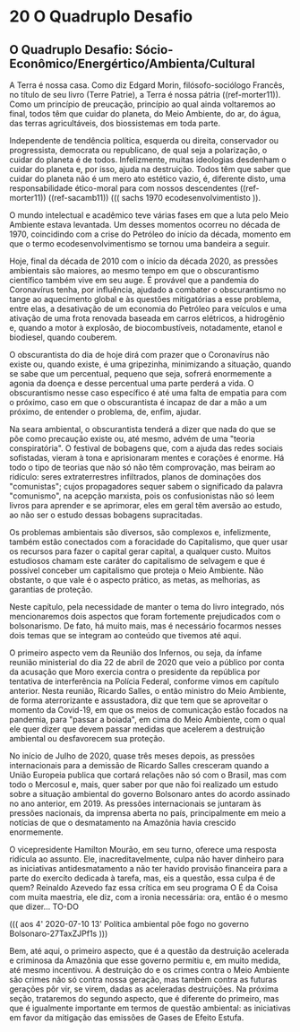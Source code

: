 # 20 O Quadruplo Desafio



## O Quadruplo Desafio: Sócio-Econômico/Energértico/Ambienta/Cultural



A Terra é nossa casa. Como diz Edgard Morin, filósofo-sociólogo Francês, no título de seu livro (Terre Patrie), a Terra é nossa pátria ((ref-morter11)). Como um princípio de preucação, princípio ao qual ainda voltaremos ao final, todos têm que cuidar do planeta, do Meio Ambiente, do ar, do água, das terras agricultáveis, dos biossistemas em toda parte.



Independente de tendência política, esquerda ou direita, conservador ou progressista, democrata ou republicano, de qual seja a polarização, o cuidar do planeta é de todos. Infelizmente, muitas ideologias desdenham o cuidar do planeta e, por isso, ajuda na destruição. Todos têm que saber que cuidar do planeta não é um mero ato estético vazio, é, diferente disto, uma responsabilidade ético-moral para com nossos descendentes ((ref-morter11)) ((ref-sacamb11)) ((( sachs 1970 ecodesenvolvimentisto )).



O mundo intelectual e acadêmico teve várias fases em que a luta pelo Meio Ambiente estava levantada. Um desses momentos ocorreu no década de 1970, coincidindo com a crise do Petróleo do início da década, momento em que o termo ecodesenvolvimentismo se tornou uma bandeira a seguir. 



Hoje, final da década de 2010 com o início da década 2020, as pressões ambientais são maiores, ao mesmo tempo em que o obscurantismo científico também vive em seu auge. É provável que a pandemia do Coronavírus tenha, por influência, ajudado a combater o obscurantismo no tange ao aquecimento global e às questões mitigatórias a esse problema, entre elas, a desativação de um economia do Petróleo para veículos e uma ativação de uma frota renovada baseada em carros elétricos, a hidrogênio e, quando a motor à explosão, de biocombustíveis, notadamente, etanol e biodiesel, quando couberem.



O obscurantista do dia de hoje dirá com prazer que o Coronavírus não existe ou, quando existe, é uma gripezinha, minimizando a situação, quando se sabe que um percentual, pequeno que seja, sofrerá enormemente a agonia da doença e desse percentual uma parte perderá a vida.  O obscurantismo nesse caso específico é até uma falta de empatia para com o próximo, caso em que o obscurantista é incapaz de dar a mão a um próximo, de entender o problema, de, enfim, ajudar.



Na seara ambiental, o obscurantista tenderá a dizer que nada do que se põe como precaução existe ou, até mesmo, advém de uma "teoria conspiratória". O festival de bobagens que, com a ajuda das redes sociais sofistadas, vieram à tona e aprisionaram mentes e corações é enorme. Há todo o tipo de teorias que não só não têm comprovação, mas beiram ao ridículo: seres extraterrestres infiltrados, planos de dominações dos "comunistas"; cujos propagadores sequer sabem o significado da palavra "comunismo", na acepção marxista, pois os confusionistas não só leem livros para aprender e se aprimorar, eles em geral têm aversão ao estudo, ao não ser o estudo dessas bobagens supracitadas.



Os problemas ambientais são diversos, são complexos e, infelizmente, também estão conectados com a foracidade do Capitalismo, que quer usar os recursos para fazer o capital gerar capital, a qualquer custo. Muitos estudiosos chamam este caráter do capitalismo de selvagem e que é possível conceber um capitalismo que proteja o Meio Ambiente. Não obstante, o que vale é o aspecto prático, as metas, as melhorias, as garantias de proteção.



Neste capítulo, pela necessidade de manter o tema do livro integrado, nós mencionaremos dois aspectos que foram fortemente prejudicados com o bolsonarismo. De fato, há muito mais, mas é necessário focarmos nesses dois temas que se integram ao conteúdo que tivemos até aqui.



O primeiro aspecto vem da Reunião dos Infernos, ou seja, da ínfame reunião ministerial do dia 22 de abril de 2020 que veio a público por conta da acusação que Moro exercia contra o presidente da república por tentativa de interferência na Polícia Federal, conforme vimos em capítulo anterior. Nesta reunião, Ricardo Salles, o então ministro do Meio Ambiente, de forma aterrorizante e assustadora, diz que tem que se aproveitar o momento da Covid-19, em que os meios de comunicação estão focados na pandemia, para "passar a boiada", em cima do Meio Ambiente, com o qual ele quer dizer que devem passar medidas que acelerem a destruição ambiental ou desfavorecem sua proteção.



No início de Julho de 2020, quase três meses depois, as pressões internacionais para a demissão de Ricardo Salles cresceram quando a União Europeia publica que cortará relações não só com o Brasil, mas com todo o Mercosul e, mais, quer saber por que não foi realizado um estudo sobre a situação ambiental do governo Bolsonaro antes do acordo assinado no ano anterior, em 2019.  As pressões internacionais se juntaram às pressões nacionais, da imprensa aberta no país, principalmente em meio a notícias de que o desmatamento na Amazônia havia crescido enormemente.



O vicepresidente Hamilton Mourão, em seu turno, oferece uma resposta ridícula ao assunto.  Ele, inacreditavelmente, culpa não haver dinheiro para as iniciativas antidesmatamento a não ter havido provisão financeira para a parte do exercíto dedicada à tarefa, mas, eis a questão, essa culpa é de quem?  Reinaldo Azevedo faz essa crítica em seu programa O É da Coisa com muita maestria, ele diz, com a ironia necessária: ora, então é o mesmo que dizer... TO-DO 





((( aos 4' 2020-07-10 13' Política ambiental põe fogo no governo Bolsonaro-27TaxZJPf1s )))







Bem, até aqui, o primeiro aspecto, que é a questão da destruição acelerada e criminosa da Amazônia que esse governo permitiu e, em muito medida, até mesmo incentivou.  A destruição do e os crimes contra o Meio Ambiente são crimes não só contra nossa geração, mas também contra as futuras gerações pôr vir, se virem, dadas as aceleradas destruições. Na próxima seção, trataremos do segundo aspecto, que é diferente do primeiro, mas que é igualmente importante em termos de questão ambiental: as iniciativas em favor da mitigação das emissões de Gases de Efeito Estufa.













